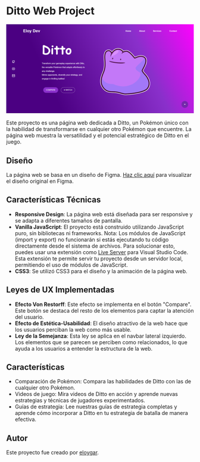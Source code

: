 # Ditto Web Project

![Web Preview](img/web_preview.png)

Este proyecto es una página web dedicada a Ditto, un Pokémon único con la habilidad de transformarse en cualquier otro Pokémon que encuentre. La página web muestra la versatilidad y el potencial estratégico de Ditto en el juego.

## Diseño

La página web se basa en un diseño de Figma. [Haz clic aquí](https://www.figma.com/file/Oj0dfyNhBXpo7tcIaHpond/T4.1-Garcia-Eloy-Responsive-Web?type=design&node-id=0%3A1&mode=dev) para visualizar el diseño original en Figma.

## Características Técnicas

- **Responsive Design**: La página web está diseñada para ser responsive y se adapta a diferentes tamaños de pantalla.
- **Vanilla JavaScript**: El proyecto está construido utilizando JavaScript puro, sin bibliotecas ni frameworks. Nota: Los módulos de JavaScript (import y export) no funcionarán si estás ejecutando tu código directamente desde el sistema de archivos. Para solucionar esto, puedes usar una extensión como [Live Server](https://marketplace.visualstudio.com/items?itemName=ritwickdey.LiveServer) para Visual Studio Code. Esta extensión te permite servir tu proyecto desde un servidor local, permitiendo el uso de módulos de JavaScript.
- **CSS3**: Se utilizó CSS3 para el diseño y la animación de la página web.

## Leyes de UX Implementadas

- **Efecto Von Restorff**: Este efecto se implementa en el botón "Compare". Este botón se destaca del resto de los elementos para captar la atención del usuario.
- **Efecto de Estética-Usabilidad**: El diseño atractivo de la web hace que los usuarios perciban la web como más usable.
- **Ley de la Semejanza**: Esta ley se aplica en el navbar lateral izquierdo. Los elementos que se parecen se perciben como relacionados, lo que ayuda a los usuarios a entender la estructura de la web.

## Características

- Comparación de Pokémon: Compara las habilidades de Ditto con las de cualquier otro Pokémon.
- Videos de juego: Mira videos de Ditto en acción y aprende nuevas estrategias y técnicas de jugadores experimentados.
- Guías de estrategia: Lee nuestras guías de estrategia completas y aprende cómo incorporar a Ditto en tu estrategia de batalla de manera efectiva.

## Autor

Este proyecto fue creado por [eloygar](https://github.com/eloygar).

